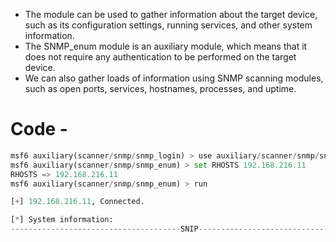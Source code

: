 - The module can be used to gather information about the target device, such as its configuration settings, running services, and other system information.
- The SNMP_enum module is an auxiliary module, which means that it does not require any authentication to be performed on the target device.
- We can also gather loads of information using SNMP scanning modules, such as open ports, services, hostnames, processes, and uptime.
# Code - 
```python
msf6 auxiliary(scanner/snmp/snmp_login) > use auxiliary/scanner/snmp/snmp_enum
msf6 auxiliary(scanner/snmp/snmp_enum) > set RHOSTS 192.168.216.11
RHOSTS => 192.168.216.11
msf6 auxiliary(scanner/snmp/snmp_enum) > run

[+] 192.168.216.11, Connected.

[*] System information:
--------------------------------------SNIP-----------------------------------
```
